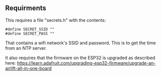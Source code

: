 
## Requirments
This requires a file "secrets.h" with the contents:

    #define SECRET_SSID ""
    #define SECRET_PASS ""

That contains a wifi network's SSID and password. This is to get the time from an NTP
server.

It also requires that the firmware on the ESP32 is upgraded as described here: https://learn.adafruit.com/upgrading-esp32-firmware/upgrade-an-airlift-all-in-one-board


